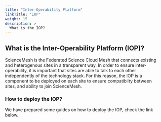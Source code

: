 ```yaml
---
title: "Inter-Operability Platform"
linkTitle: "IOP"
weight: 15
description: >
  What is the IOP?
---
```


## What is the Inter-Operability Platform (IOP)?

ScienceMesh is the Federated Science Cloud Mesh that connects existing and heterogenous sites
in a transparent way. In order to ensure inter-operability, it is important that sites are able to talk to each other independently of the technology stack. 
For this reason, the IOP is a component to be deployed on each site to ensure compatibilty between sites, and ability to join ScienceMesh.


### How to deploy the IOP?
We have prepared some guides on how to deploy the IOP, check the link below.
